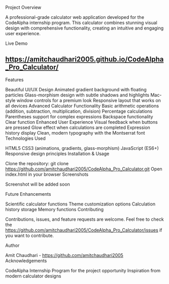 Project Overview

A professional-grade calculator web application developed for the CodeAlpha internship program. This calculator combines stunning visual design with comprehensive functionality, creating an intuitive and engaging user experience.

Live Demo

https://amitchaudhari2005.github.io/CodeAlpha_Pro_Calculator/
 - 

Features

Beautiful UI/UX Design
Animated gradient background with floating particles
Glass-morphism design with subtle shadows and highlights
Mac-style window controls for a premium look
Responsive layout that works on all devices
Advanced Calculator Functionality
Basic arithmetic operations (addition, subtraction, multiplication, division)
Percentage calculations
Parentheses support for complex expressions
Backspace functionality
Clear function
Enhanced User Experience
Visual feedback when buttons are pressed
Glow effect when calculations are completed
Expression history display
Clean, modern typography with the Montserrat font
Technologies Used

HTML5
CSS3 (animations, gradients, glass-morphism)
JavaScript (ES6+)
Responsive design principles
Installation & Usage

Clone the repository:
git clone https://github.com/amitchaudhari2005/CodeAlpha_Pro_Calculator.git
Open 
index.html
 in your browser
Screenshots


Screenshot will be added soon

Future Enhancements

Scientific calculator functions
Theme customization options
Calculation history storage
Memory functions
Contributing

Contributions, issues, and feature requests are welcome. Feel free to check the 
https://github.com/amitchaudhari2005/CodeAlpha_Pro_Calculator/issues
 if you want to contribute.

Author

Amit Chaudhari - 
https://github.com/amitchaudhari2005
Acknowledgements

CodeAlpha Internship Program for the project opportunity
Inspiration from modern calculator designs





